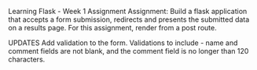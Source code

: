 Learning Flask - Week 1 Assignment 
Assignment: Build a flask application that accepts a form submission, redirects and presents the submitted data on a results page. For this assignment, render from a post route.

UPDATES
Add validation to the form. Validations to include - name and comment fields are not blank, and the comment field is no longer than 120 characters.